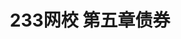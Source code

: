---
aliases: []
created: 2020-08-05 19:29:47+08:00
date created: 2023-07-05T21:38:32+08:00
date modified: 2024-01-14T16:45:08+08:00
dg-publish: true
tags: []
title: 233网校 第五章债券
updated: 2020-08-05 19:29:58+08:00
---